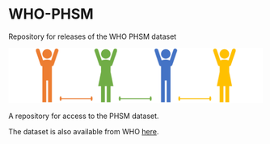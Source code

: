 # WHO-PHSM
Repository for releases of the WHO PHSM dataset

![](./images/phsm-header1.png)

A repository for access to the PHSM dataset. 

The dataset is also available from WHO [here](https://www.who.int/emergencies/diseases/novel-coronavirus-2019/phsm).